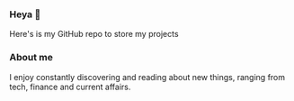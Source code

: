 ### Heya 👋

Here's is my GitHub repo to store my projects

### About me
I enjoy constantly discovering and reading about new things, ranging from tech, finance and current affairs. 
